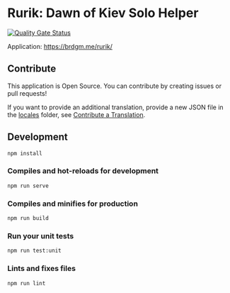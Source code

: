 # Rurik: Dawn of Kiev Solo Helper

[![Quality Gate Status](https://sonarcloud.io/api/project_badges/measure?project=brdgm_rurik-solo-helper&metric=alert_status)](https://sonarcloud.io/summary/new_code?id=brdgm_rurik-solo-helper)


Application: https://brdgm.me/rurik/


## Contribute

This application is Open Source. You can contribute by creating issues or pull requests!

If you want to provide an additional translation, provide a new JSON file in the [locales](https://github.com/brdgm/rurik-solo-helper/tree/develop/src/locales) folder, see [Contribute a Translation](https://github.com/brdgm/brdgm.github.io/wiki/Contribute-a-Translation).


## Development
```
npm install
```

### Compiles and hot-reloads for development
```
npm run serve
```

### Compiles and minifies for production
```
npm run build
```

### Run your unit tests
```
npm run test:unit
```

### Lints and fixes files
```
npm run lint
```
